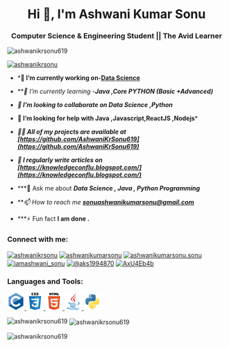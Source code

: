 <h1 align="center">Hi 👋, I'm Ashwani Kumar Sonu</h1>
<h3 align="center">Computer Science & Engineering Student || The Avid Learner</h3>

<p align="left"> <img src="https://komarev.com/ghpvc/?username=ashwanikrsonu619&label=Profile%20views&color=0e75b6&style=flat" alt="ashwanikrsonu619" /> </p>

<p align="left"> <a href="https://twitter.com/ashwanikrsonu" target="blank"><img src="https://img.shields.io/twitter/follow/ashwanikrsonu?logo=twitter&style=for-the-badge" alt="ashwanikrsonu" /></a> </p>

- ***🔭 I’m currently working on-[Data Science](https://github.com/AshwaniKrSonu619)**

- ***🌱 I’m currently learning -**Java ,Core PYTHON (Basic +Advanced)***

- ***👯 I’m looking to collaborate on Data Science ,Python***

- **🤝 I’m looking for help with  Java ,Javascript,ReactJS ,Nodejs***

- ***👨‍💻 All of my projects are available at [https://github.com/AshwaniKrSonu619](https://github.com/AshwaniKrSonu619)***

- ***📝 I regularly write articles on [https://knowledgeconflu.blogspot.com/](https://knowledgeconflu.blogspot.com/)***

- ***💬 Ask me about ***Data Science , Java , Python Programming***

- ***📫 How to reach me **sonuashwanikumarsonu@gmail.com***

- ***⚡ Fun fact **I am done .**

<h3 align="left">Connect with me:</h3>
<p align="left">
<a href="https://twitter.com/ashwanikrsonu" target="blank"><img align="center" src="https://raw.githubusercontent.com/rahuldkjain/github-profile-readme-generator/master/src/images/icons/Social/twitter.svg" alt="ashwanikrsonu" height="30" width="40" /></a>
<a href="https://www.linkedin.com/in/ashwani-kumar-sonu-2a5288212/" target="blank"><img align="center" src="https://raw.githubusercontent.com/rahuldkjain/github-profile-readme-generator/master/src/images/icons/Social/linked-in-alt.svg" alt="ashwanikumarsonu" height="30" width="40" /></a>
<a href="https://fb.com/ashwanikumarsonu.sonu" target="blank"><img align="center" src="https://raw.githubusercontent.com/rahuldkjain/github-profile-readme-generator/master/src/images/icons/Social/facebook.svg" alt="ashwanikumarsonu.sonu" height="30" width="40" /></a>
<a href="https://instagram.com/iamashwani_sonu" target="blank"><img align="center" src="https://raw.githubusercontent.com/rahuldkjain/github-profile-readme-generator/master/src/images/icons/Social/instagram.svg" alt="iamashwani_sonu" height="30" width="40" /></a>
<a href="https://www.hackerearth.com/@aks1994870" target="blank"><img align="center" src="https://raw.githubusercontent.com/rahuldkjain/github-profile-readme-generator/master/src/images/icons/Social/hackerearth.svg" alt="@aks1994870" height="30" width="40" /></a>
<a href="https://discord.gg/AxU4Eb4b" target="blank"><img align="center" src="https://raw.githubusercontent.com/rahuldkjain/github-profile-readme-generator/master/src/images/icons/Social/discord.svg" alt="AxU4Eb4b" height="30" width="40" /></a>
</p>

<h3 align="left">Languages and Tools:</h3>
<p align="left"> <a href="https://www.cprogramming.com/" target="_blank" rel="noreferrer"> <img src="https://raw.githubusercontent.com/devicons/devicon/master/icons/c/c-original.svg" alt="c" width="40" height="40"/> </a> <a href="https://www.w3schools.com/css/" target="_blank" rel="noreferrer"> <img src="https://raw.githubusercontent.com/devicons/devicon/master/icons/css3/css3-original-wordmark.svg" alt="css3" width="40" height="40"/> </a> <a href="https://www.w3.org/html/" target="_blank" rel="noreferrer"> <img src="https://raw.githubusercontent.com/devicons/devicon/master/icons/html5/html5-original-wordmark.svg" alt="html5" width="40" height="40"/> </a> <a href="https://www.java.com" target="_blank" rel="noreferrer"> <img src="https://raw.githubusercontent.com/devicons/devicon/master/icons/java/java-original.svg" alt="java" width="40" height="40"/> </a> <a href="https://www.python.org" target="_blank" rel="noreferrer"> <img src="https://raw.githubusercontent.com/devicons/devicon/master/icons/python/python-original.svg" alt="python" width="40" height="40"/> </a> </p>

<p><img align="left" src="https://github-readme-stats.vercel.app/api/top-langs?username=ashwanikrsonu619&show_icons=true&locale=en&layout=compact" alt="ashwanikrsonu619" /></p>

<p>&nbsp;<img align="center" src="https://github-readme-stats.vercel.app/api?username=ashwanikrsonu619&show_icons=true&locale=en" alt="ashwanikrsonu619" /></p>

<p><img align="center" src="https://github-readme-streak-stats.herokuapp.com/?user=ashwanikrsonu619&" alt="ashwanikrsonu619" /></p>

